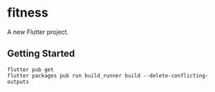 # fitness

A new Flutter project.

## Getting Started

```
flutter pub get
flutter packages pub run build_runner build --delete-conflicting-outputs
```
